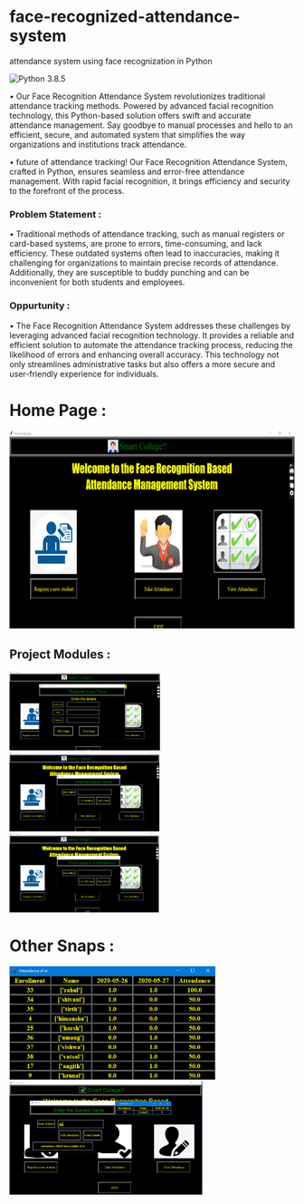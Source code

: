 # face-recognized-attendance-system
attendance system using face recognization in Python

![Python 3.8.5](https://img.shields.io/badge/Python-3.6-brightgreen.svg)

• Our Face Recognition Attendance System revolutionizes traditional attendance tracking methods. Powered by advanced facial recognition technology, this Python-based solution offers swift and accurate attendance management. Say goodbye to manual processes and hello to an efficient, secure, and automated system that simplifies the way organizations and institutions track attendance.

• future of attendance tracking! Our Face Recognition Attendance System, crafted in Python, ensures seamless and error-free attendance management. With rapid facial recognition, it brings efficiency and security to the forefront of the process.

### Problem Statement :
• Traditional methods of attendance tracking, such as manual registers or card-based systems, are prone to errors, time-consuming, and lack efficiency. These outdated systems often lead to inaccuracies, making it challenging for organizations to maintain precise records of attendance. Additionally, they are susceptible to buddy punching and can be inconvenient for both students and employees.

### Oppurtunity :
• The Face Recognition Attendance System addresses these challenges by leveraging advanced facial recognition technology. It provides a reliable and efficient solution to automate the attendance tracking process, reducing the likelihood of errors and enhancing overall accuracy. This technology not only streamlines administrative tasks but also offers a more secure and user-friendly experience for individuals. 


# Home Page :
<img src="./photos/a.png" alt="Image Alt Text" height="350"/>

## Project Modules :
<img src="./photos/b.png" alt="Image Alt Text" height="140"/><img src="./photos/c.png" alt="Image Alt Text" height="140"/><img src="./photos/d.png" alt="Image Alt Text" height="140"/>

# Other Snaps :
<img src="./photos/7.png" alt="Image Alt Text" height="200"/><img src="./photos/8.png" alt="Image Alt Text" height="200"/>
